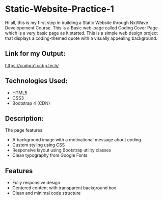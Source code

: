 # Static-Website-Practice-1

Hi all, this is my first step in building a Static Website through NxtWave Developement Course.
This is a Basic web-page called Coding Cover Page which is a very basic page as it started.
This is a simple web design project that displays a coding-themed quote with a visually appealing background.


## Link for my Output: 
https://codpra1.ccbp.tech/

## Technologies Used:
- HTML5
- CSS3
- Bootstrap 4 (CDN)

## Description:
The page features:
- A background image with a motivational message about coding
- Custom styling using CSS
- Responsive layout using Bootstrap utility classes
- Clean typography from Google Fonts

## Features
- Fully responsive design
- Centered content with transparent background box
- Clean and minimal code structure

